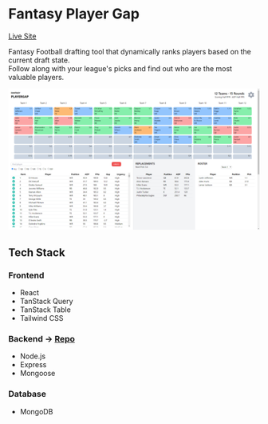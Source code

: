 # Fantasy Player Gap

[Live Site](https://fantasy-player-gap.vercel.app/)

Fantasy Football drafting tool that dynamically ranks players based on the current draft state.<br/>
Follow along with your league's picks and find out who are the most valuable players.

<img src="public/fantasy-player-gap.png" width="960"><br/>

## Tech Stack

### Frontend

- React
- TanStack Query
- TanStack Table
- Tailwind CSS

### Backend → [Repo](https://github.com/ecortesg/fantasy-api)

- Node.js
- Express
- Mongoose

### Database

- MongoDB
